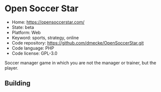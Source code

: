 # Open Soccer Star

- Home: https://opensoccerstar.com/
- State: beta
- Platform: Web
- Keyword: sports, strategy, online
- Code repository: https://github.com/dmecke/OpenSoccerStar.git
- Code language: PHP
- Code license: GPL-3.0

Soccer manager game in which you are not the manager or trainer, but the player.

## Building
